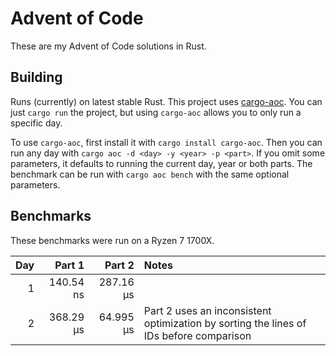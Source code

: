 # Advent of Code

These are my Advent of Code solutions in Rust.

## Building

Runs (currently) on latest stable Rust. This project uses [cargo-aoc](https://github.com/gobanos/cargo-aoc). You can just `cargo run` the project, but using `cargo-aoc` allows you to only run a specific day.

To use `cargo-aoc`, first install it with `cargo install cargo-aoc`. Then you can run any day with `cargo aoc -d <day> -y <year> -p <part>`. If you omit some parameters, it defaults to running the current day, year or both parts. The benchmark can be run with `cargo aoc bench` with the same optional parameters.

## Benchmarks

These benchmarks were run on a Ryzen 7 1700X.

| Day | Part 1    | Part 2    | Notes                                                                                  |
|----:|----------:|----------:|:---------------------------------------------------------------------------------------|
| 1   | 140.54 ns | 287.16 µs |                                                                                        |
| 2   | 368.29 µs | 64.995 µs | Part 2 uses an inconsistent optimization by sorting the lines of IDs before comparison |
